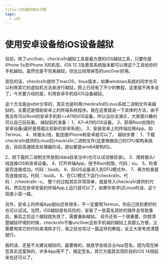 ```yaml
---
title:iOS越狱相关问题
tags:
  - iOS
---
```




# 使用安卓设备给iOS设备越狱


目前，除了unc0ver，checkra1n越狱工具是最方便的iOS越狱工具，只要你是iPhone 5s至iPhone X的机型，iOS 12.3及更高系统版本都可以用这个工具给你的手机越狱。虽然也是不完美越狱，但总比经常掉签的unc0ver好用。

现在的话，checkra1n提供了macOS、linux版本，如果windows系统的同学也可以利用其它的虚拟机方法来进行越狱，网上已经有了不少的教程，这里就不再多说了。今天要介绍的是，利用安卓手机给iOS设备越狱。

这个方法是@stblr分享的，其实也是利用checkra1n的Linux系统二进制文件来越狱的，主要还是借助安卓上的终端系统程序。我在这里就说一下具体的方法，由于我没有可以Root的安卓手机和<=A11的iOS设备，所以没办法演示，大家感兴趣的可以自己玩玩看。
越狱前的准备：
1、A7~A11的iOS设备。
2、获得Root权限的安卓设备(最好是搭载比较新的安卓系统)。
3、安装安卓上的终端应用App，如Termux。
4、转接头/线，能连接iPhone和安卓就可以了。
越狱步骤：
1、下载checkra1n提供的Linux的checkra1n二进制文件(这里根据自己的CPU架构来挑选，目前高通骁龙处理器的话，貌似都是arm64架构的)。

2、把下载的二进制文件放到/data目录当中(也可以试试根目录)。
3、用转接头/线连接iOS和安卓设备。
4、打开终端App，授予Root权限。代码：su。
5、检查是否连接成功。代码：lsusb。
6、将iOS设备进入到DFU模式中。
7、再次检查是否连接成功。代码：lsusb。
8、在CLI模式下运行checkra1n。代码：./checkra1n -c。
整个的过程其实非常简单，就是导入checkra1n提供的代码，然后在安卓安装的终端App上运行就可以了，如果你有学过Linux的话，这个简直小菜一碟。

另外，安卓上的终端App貌似还有很多，不一定要用Termux，你自己找到更好的也可以试试。当然，iOS越狱是有风险的，安装了一些莫名其妙的插件会导致重启，重启之后这个越狱就失效了，需要重新越狱。
另外还有一个很重要，你想清楚越狱环境的时候，checkra1n不像unc0ver这些手机端的越狱工具那么方便，又需要用其它的代码来清除才行，我之前也写过一篇这样的教程，反正大家考虑清楚就行。

我的话，还是不太建议越狱的，最要做的，就是学会给企业App签名，因为现在掉签其实还蛮快的，许多App用不了，搞定签名，其它方面其实现阶段的iOS 14用起来也还可以了。

